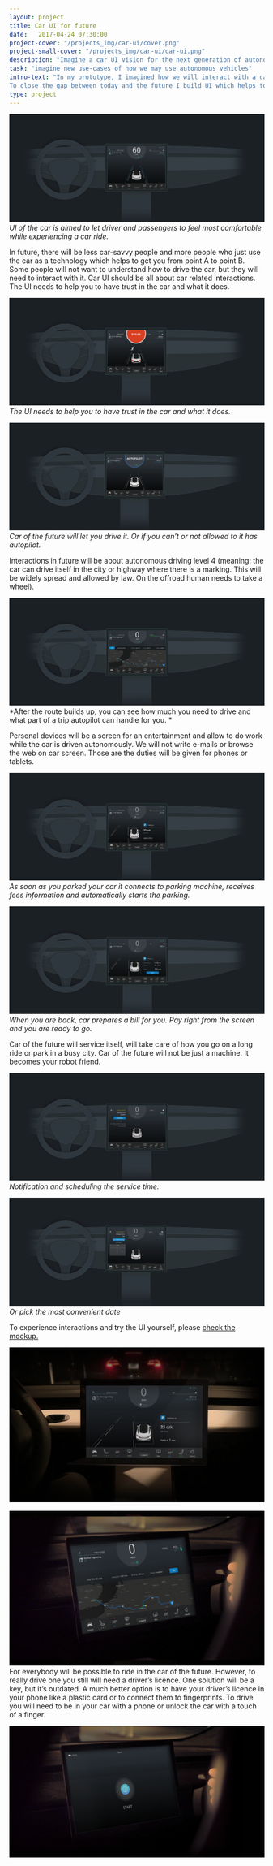 ```yaml
---
layout: project
title: Car UI for future
date:   2017-04-24 07:30:00
project-cover: "/projects_img/car-ui/cover.png"
project-small-cover: "/projects_img/car-ui/car-ui.png"
description: "Imagine a car UI vision for the next generation of autonomous vehicles"
task: "imagine new use-cases of how we may use autonomous vehicles"
intro-text: "In my prototype, I imagined how we will interact with a car of a future. Today autopilot is only in the beginning of its development. 
To close the gap between today and the future I build UI which helps to communicate with the car and allows to perform basic actions. Car, in my opinion, will be your friend."
type: project
---
```


<span class="p1000">![](/projects_img/car-ui/start.png)</span>
<span class="p-center">*UI of the car is aimed to let driver and passengers to feel most comfortable while experiencing a car ride.*</span>

<span class="p-text">In future, there will be less car-savvy people and more people who just use the car as a technology which helps to get you from point A to point B. Some people will not want to understand how to drive the car, but they will need to interact with it. Car UI should be all about car related interactions. The UI needs to help you to have trust in the car and what it does.
<span>
	
<span class="p1000">![](/projects_img/car-ui/break.png)</span>
<span class="p-center">*The UI needs to help you to have trust in the car and what it does.*</span>

<span class="p1000">![](/projects_img/car-ui/auto.png)</span>
<span class="p-center">*Car of the future will let you drive it. Or if you can’t or not allowed to it has autopilot.*</span>

<span class="p-text">Interactions in future will be about autonomous driving level 4 (meaning: the car can drive itself in the city or highway where there is a marking. This will be widely spread and allowed by law. On the offroad human needs to take a wheel).<span>
	
<span class="p1000">![](/projects_img/car-ui/route-1.png)</span>
<span class="p-center">*After the route builds up, you can see how much you need to drive and what part of a trip autopilot can handle for you. *</span>
	
<span class="p-text">Personal devices will be a screen for an entertainment and allow to do work while the car is driven autonomously. We will not write e-mails or browse the web on car screen. Those are the duties will be given for phones or tablets.<span>
	
<span class="p1000">![](/projects_img/car-ui/parking-1.png)</span>
<span class="p-center">*As soon as you parked your car it connects to parking machine, receives fees information and automatically starts the parking.*</span>

<span class="p1000">![](/projects_img/car-ui/parking-2.png)</span>
<span class="p-center">*When you are back, car prepares a bill for you.
Pay right from the screen and you are ready to go.*</span>

<span class="p-text">Car of the future will service itself, will take care of how you go on a long ride or park in a busy city. Car of the future will not be just a machine. It becomes your robot friend.<span>
	
<span class="p1000">![](/projects_img/car-ui/service-1.png)</span>
<span class="p-center">*Notification and scheduling the service time.*</span>

<span class="p1000">![](/projects_img/car-ui/service-2.png)</span>
<span class="p-center">*Or pick the most convenient date*</span>

<span class="p-text"><span class="p-text">To experience interactions and try the UI yourself, please <a href="https://framer.cloud/NlYPM/">check the mockup.</a><span><span>


<span class="p1000">![](/projects_img/car-ui/park-rend.png)</span>
<span class="p-center"></span>

<span class="p1000">![](/projects_img/car-ui/trip-rend.png)</span>
<span class="p-center"></span>
<span class="p-text">For everybody will be possible to ride in the car of the future. However, to really drive one you still will need a driver’s licence. One solution will be a key, but it’s outdated. A much better option is to have your driver’s licence in your phone like a plastic card or to connect them to fingerprints. To drive you will need to be in your car with a phone or unlock the car with a touch of a finger.<span>

<span class="p1000">![](/projects_img/car-ui/start-rend.png)</span>





